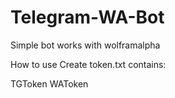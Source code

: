 # Telegram-WA-Bot
Simple bot works with wolframalpha

How to use
Create token.txt contains:

TGToken
WAToken
